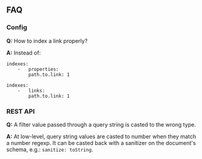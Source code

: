 
## FAQ



### Config

**Q:** How to index a link properly?

**A:** Instead of:

```
indexes:
	-	properties:
		path.to.link: 1
```

```
indexes:
	-	links:
		path.to.link: 1
```



### REST API

**Q:** A filter value passed through a query string is casted to the wrong type.

**A:** At low-level, query string values are casted to number when they match a number regexp.
It can be casted back with a sanitizer on the document's schema, e.g.: `sanitize: toString`.

